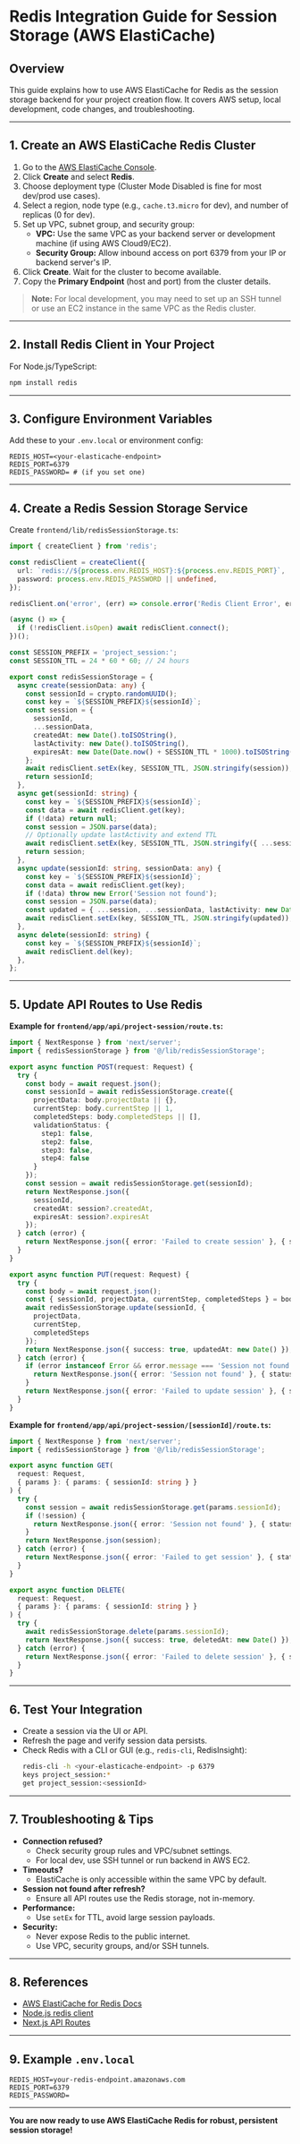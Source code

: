 # Redis Integration Guide for Session Storage (AWS ElastiCache)

## Overview
This guide explains how to use AWS ElastiCache for Redis as the session storage backend for your project creation flow. It covers AWS setup, local development, code changes, and troubleshooting.

---

## 1. Create an AWS ElastiCache Redis Cluster

1. Go to the [AWS ElastiCache Console](https://console.aws.amazon.com/elasticache/).
2. Click **Create** and select **Redis**.
3. Choose deployment type (Cluster Mode Disabled is fine for most dev/prod use cases).
4. Select a region, node type (e.g., `cache.t3.micro` for dev), and number of replicas (0 for dev).
5. Set up VPC, subnet group, and security group:
   - **VPC:** Use the same VPC as your backend server or development machine (if using AWS Cloud9/EC2).
   - **Security Group:** Allow inbound access on port 6379 from your IP or backend server's IP.
6. Click **Create**. Wait for the cluster to become available.
7. Copy the **Primary Endpoint** (host and port) from the cluster details.

> **Note:** For local development, you may need to set up an SSH tunnel or use an EC2 instance in the same VPC as the Redis cluster.

---

## 2. Install Redis Client in Your Project

For Node.js/TypeScript:
```bash
npm install redis
```

---

## 3. Configure Environment Variables

Add these to your `.env.local` or environment config:
```
REDIS_HOST=<your-elasticache-endpoint>
REDIS_PORT=6379
REDIS_PASSWORD= # (if you set one)
```

---

## 4. Create a Redis Session Storage Service

Create `frontend/lib/redisSessionStorage.ts`:
```typescript
import { createClient } from 'redis';

const redisClient = createClient({
  url: `redis://${process.env.REDIS_HOST}:${process.env.REDIS_PORT}`,
  password: process.env.REDIS_PASSWORD || undefined,
});

redisClient.on('error', (err) => console.error('Redis Client Error', err));

(async () => {
  if (!redisClient.isOpen) await redisClient.connect();
})();

const SESSION_PREFIX = 'project_session:';
const SESSION_TTL = 24 * 60 * 60; // 24 hours

export const redisSessionStorage = {
  async create(sessionData: any) {
    const sessionId = crypto.randomUUID();
    const key = `${SESSION_PREFIX}${sessionId}`;
    const session = {
      sessionId,
      ...sessionData,
      createdAt: new Date().toISOString(),
      lastActivity: new Date().toISOString(),
      expiresAt: new Date(Date.now() + SESSION_TTL * 1000).toISOString(),
    };
    await redisClient.setEx(key, SESSION_TTL, JSON.stringify(session));
    return sessionId;
  },
  async get(sessionId: string) {
    const key = `${SESSION_PREFIX}${sessionId}`;
    const data = await redisClient.get(key);
    if (!data) return null;
    const session = JSON.parse(data);
    // Optionally update lastActivity and extend TTL
    await redisClient.setEx(key, SESSION_TTL, JSON.stringify({ ...session, lastActivity: new Date().toISOString() }));
    return session;
  },
  async update(sessionId: string, sessionData: any) {
    const key = `${SESSION_PREFIX}${sessionId}`;
    const data = await redisClient.get(key);
    if (!data) throw new Error('Session not found');
    const session = JSON.parse(data);
    const updated = { ...session, ...sessionData, lastActivity: new Date().toISOString() };
    await redisClient.setEx(key, SESSION_TTL, JSON.stringify(updated));
  },
  async delete(sessionId: string) {
    const key = `${SESSION_PREFIX}${sessionId}`;
    await redisClient.del(key);
  },
};
```

---

## 5. Update API Routes to Use Redis

**Example for `frontend/app/api/project-session/route.ts`:**
```typescript
import { NextResponse } from 'next/server';
import { redisSessionStorage } from '@/lib/redisSessionStorage';

export async function POST(request: Request) {
  try {
    const body = await request.json();
    const sessionId = await redisSessionStorage.create({
      projectData: body.projectData || {},
      currentStep: body.currentStep || 1,
      completedSteps: body.completedSteps || [],
      validationStatus: {
        step1: false,
        step2: false,
        step3: false,
        step4: false
      }
    });
    const session = await redisSessionStorage.get(sessionId);
    return NextResponse.json({
      sessionId,
      createdAt: session?.createdAt,
      expiresAt: session?.expiresAt
    });
  } catch (error) {
    return NextResponse.json({ error: 'Failed to create session' }, { status: 500 });
  }
}

export async function PUT(request: Request) {
  try {
    const body = await request.json();
    const { sessionId, projectData, currentStep, completedSteps } = body;
    await redisSessionStorage.update(sessionId, {
      projectData,
      currentStep,
      completedSteps
    });
    return NextResponse.json({ success: true, updatedAt: new Date() });
  } catch (error) {
    if (error instanceof Error && error.message === 'Session not found') {
      return NextResponse.json({ error: 'Session not found' }, { status: 404 });
    }
    return NextResponse.json({ error: 'Failed to update session' }, { status: 500 });
  }
}
```

**Example for `frontend/app/api/project-session/[sessionId]/route.ts`:**
```typescript
import { NextResponse } from 'next/server';
import { redisSessionStorage } from '@/lib/redisSessionStorage';

export async function GET(
  request: Request,
  { params }: { params: { sessionId: string } }
) {
  try {
    const session = await redisSessionStorage.get(params.sessionId);
    if (!session) {
      return NextResponse.json({ error: 'Session not found' }, { status: 404 });
    }
    return NextResponse.json(session);
  } catch (error) {
    return NextResponse.json({ error: 'Failed to get session' }, { status: 500 });
  }
}

export async function DELETE(
  request: Request,
  { params }: { params: { sessionId: string } }
) {
  try {
    await redisSessionStorage.delete(params.sessionId);
    return NextResponse.json({ success: true, deletedAt: new Date() });
  } catch (error) {
    return NextResponse.json({ error: 'Failed to delete session' }, { status: 500 });
  }
}
```

---

## 6. Test Your Integration

- Create a session via the UI or API.
- Refresh the page and verify session data persists.
- Check Redis with a CLI or GUI (e.g., `redis-cli`, RedisInsight):
  ```bash
  redis-cli -h <your-elasticache-endpoint> -p 6379
  keys project_session:*
  get project_session:<sessionId>
  ```

---

## 7. Troubleshooting & Tips

- **Connection refused?**
  - Check security group rules and VPC/subnet settings.
  - For local dev, use SSH tunnel or run backend in AWS EC2.
- **Timeouts?**
  - ElastiCache is only accessible within the same VPC by default.
- **Session not found after refresh?**
  - Ensure all API routes use the Redis storage, not in-memory.
- **Performance:**
  - Use `setEx` for TTL, avoid large session payloads.
- **Security:**
  - Never expose Redis to the public internet.
  - Use VPC, security groups, and/or SSH tunnels.

---

## 8. References
- [AWS ElastiCache for Redis Docs](https://docs.aws.amazon.com/elasticache/latest/red-ug/WhatIs.html)
- [Node.js redis client](https://www.npmjs.com/package/redis)
- [Next.js API Routes](https://nextjs.org/docs/pages/building-your-application/routing/api-routes)

---

## 9. Example `.env.local`
```
REDIS_HOST=your-redis-endpoint.amazonaws.com
REDIS_PORT=6379
REDIS_PASSWORD=
```

---

**You are now ready to use AWS ElastiCache Redis for robust, persistent session storage!** 